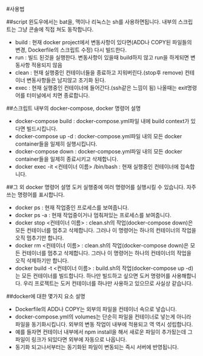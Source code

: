 #사용법

##script
윈도우에서는 bat을, 맥이나 리눅스는 sh를 사용하면됩니다. 내부의 스크립트는 그냥 콘솔에 직접 쳐도 동작합니다.
* build : 현재 docker project에서 변동사항이 있다면(ADD나 COPY된 파일들의 변경, Dockerfile의 스크립트 수정) 다시 빌드한다.
* run : 빌드 된것을 실행한다. 변동사항이 있을때 build하지 않고 run을 하게되면 변동사항 적용되지 않음
* clean : 현재 실행중인 컨테이너들을 종료하고 지워버린다.(stop후 remove) 컨테이너 변동사항들은 남지않고 초기화 된다.
* exec : 현재 실행중인 컨테이너에 들어간다.(ssh같은 느낌이 됨) 나올때는 exit명령어를 터미널에서 치면 종료합니다.

##스크립트 내부의 docker-compose, docker 명령어 설명
* docker-compose build : docker-compose.yml파일 내에 build context가 있다면 빌드시킵니다.
* docker-compose up -d : docker-compose.yml파일 내의 모든 docker container들을 일제히 실행시킵니다.
* docker-compose down : docker-compose.yml파일 내의 모든 docker container들을 일제히 종료시키고 삭제합니다.
* docker exec -it <컨테이너 이름> /bin/bash : 현재 실행중인 컨테이너에 접속합니다.

##그 외 docker 명령어 설명
도커 실행중에 여러 명령어를 실행시킬 수 있습니다. 자주쓰는 명령어를 표시합니다.
* docker ps : 현재 작업중인 프로세스를 보여줍니다.
* docker ps -a : 현재 작업중이거나 멈춰져있는 프로세스를 보여줍니다.
* docker stop <컨테이너 이름> : clean.sh의 작업(docker-compose down)은 모든 컨테이너를 멈추고 삭제합니다. 그러나 이 명령어는 하나의 컨테이너의 작업을 오직 멈추기만 합니다.
* docker rm <컨테이너 이름> : clean.sh의 작업(docker-compose down)은 모든 컨테이너를 멈추고 삭제합니다. 그러나 이 명령어는 하나의 컨테이너의 작업을 오직 삭제하기만 합니다.
* docker build -t <컨테이너 이름> : build.sh의 작업(docker-compose up -d)는 모든 컨테이너를 빌드합니다. 하나만 빌드하고 싶으면 도커 명령어를 사용해합니다. 우리 프로젝트는 도커 컨테이너를 하나만 사용하고 있으므로 사실상 같습니다.

##docker에 대한 몇가지 요소 설명
* Dockerfile의 ADD나 COPY는 외부의 파일을 컨테이너 속으로 넣습니다.
* docker-compose.yml의 volumes는 단순히 파일을 컨테이너로 넣는게 아니라 파일을 동기화시킵니다. 외부의 변동 작업이 내부에 적용되고 역 역시 성립합니다.
* 예를 들자면 컨테이너 내부에서 npm install을 해서 새로운 파일이 추가됬는데 그 파일이 링크가 되있다면 외부에 자동으로 나옵니다.
* 동기화 되고나서부터는 동기화된 파일이 변동되는 즉시 서버에 반영됩니다.